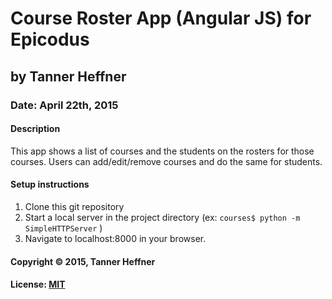 # Course Roster App (Angular JS) for Epicodus
## by Tanner Heffner
### Date: April 22th, 2015
#### Description

This app shows a list of courses and the students on the rosters for those courses.
Users can add/edit/remove courses and do the same for students.

#### Setup instructions
1. Clone this git repository
2. Start a local server in the project directory (ex: `courses$ python -m SimpleHTTPServer` )
3. Navigate to localhost:8000 in your browser.

#### Copyright © 2015, Tanner Heffner

#### License: [MIT](https://github.com/twbs/bootstrap/blob/master/LICENSE)  
